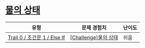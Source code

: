 # [물의 상태](https://www.codetree.ai/trails/complete/curated-cards/nl-pre-else-if-1)

|유형|문제 경험치|난이도|
|---|---|---|
|[Trail 0 / 조건문 1 / Else If](https://www.codetree.ai/trail-info/codetree-101/)|[[Challenge]물의 상태](https://www.codetree.ai/trails/complete/curated-cards/nl-pre-else-if-1/)|쉬움|

